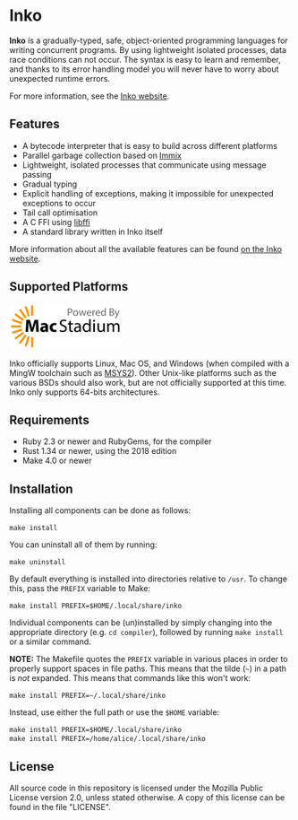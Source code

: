 # Inko

**Inko** is a gradually-typed, safe, object-oriented programming languages for
writing concurrent programs. By using lightweight isolated processes, data race
conditions can not occur. The syntax is easy to learn and remember, and thanks
to its error handling model you will never have to worry about unexpected
runtime errors.

For more information, see the [Inko website](https://inko-lang.org/).

## Features

* A bytecode interpreter that is easy to build across different platforms
* Parallel garbage collection based on [Immix][immix]
* Lightweight, isolated processes that communicate using message passing
* Gradual typing
* Explicit handling of exceptions, making it impossible for unexpected
  exceptions to occur
* Tail call optimisation
* A C FFI using [libffi][libffi]
* A standard library written in Inko itself

More information about all the available features can be found [on the Inko
website](https://inko-lang.org/about/).

## Supported Platforms

[![CI sponsored by MacStadium](macstadium.png)](https://www.macstadium.com/)

Inko officially supports Linux, Mac OS, and Windows (when compiled with a MingW
toolchain such as [MSYS2](http://www.msys2.org/)). Other Unix-like platforms
such as the various BSDs should also work, but are not officially supported at
this time. Inko only supports 64-bits architectures.

## Requirements

* Ruby 2.3 or newer and RubyGems, for the compiler
* Rust 1.34 or newer, using the 2018 edition
* Make 4.0 or newer

## Installation

Installing all components can be done as follows:

    make install

You can uninstall all of them by running:

    make uninstall

By default everything is installed into directories relative to `/usr`. To
change this, pass the `PREFIX` variable to Make:

    make install PREFIX=$HOME/.local/share/inko

Individual components can be (un)installed by simply changing into the
appropriate directory (e.g. `cd compiler`), followed by running `make install`
or a similar command.

**NOTE:** The Makefile quotes the `PREFIX` variable in various places in order
to properly support spaces in file paths. This means that the tilde (`~`) in a
path is _not_ expanded. This means that commands like this won't work:

    make install PREFIX=~/.local/share/inko

Instead, use either the full path or use the `$HOME` variable:

    make install PREFIX=$HOME/.local/share/inko
    make install PREFIX=/home/alice/.local/share/inko

## License

All source code in this repository is licensed under the Mozilla Public License
version 2.0, unless stated otherwise. A copy of this license can be found in the
file "LICENSE".

[immix]: http://www.cs.utexas.edu/users/speedway/DaCapo/papers/immix-pldi-2008.pdf
[libffi]: https://sourceware.org/libffi/
